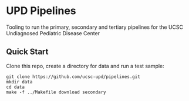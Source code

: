 # UPD Pipelines

Tooling to run the primary, secondary and tertiary pipelines for the UCSC Undiagnosed Pediatric Disease Center

## Quick Start

Clone this repo, create a directory for data and run a test sample:

```
git clone https://github.com/ucsc-upd/pipelines.git
mkdir data
cd data
make -f ../Makefile download secondary
```
